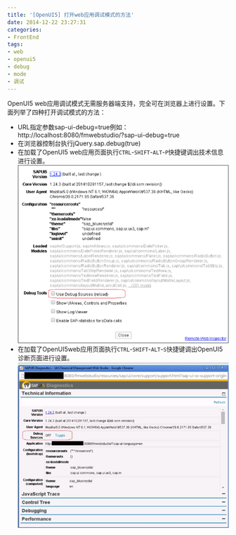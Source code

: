 ```yaml
---
title: '[OpenUI5] 打开web应用调试模式的方法'
date: 2014-12-22 23:27:31
categories: 
- FrontEnd
tags: 
- web
- openui5
- debug
- mode
- 调试
---
```

OpenUI5 web应用调试模式无需服务器端支持，完全可在浏览器上进行设置。下面列举了四种打开调试模式的方法：
- URL指定参数sap-ui-debug=true例如：http://localhost:8080/fmwebstudio/?sap-ui-debug=true
- 在浏览器控制台执行jQuery.sap.debug(true)
- 在加载了OpenUI5 web应用页面执行`CTRL`-`SHIFT`-`ALT`-`P`快捷键调出技术信息进行设置。![OpenUI5技术信息](/images/2014/12/0026uWfMgy6OAGaonYm9a.png)
- 在加载了OpenUI5web应用页面执行`CTRL`-`SHIFT`-`ALT`-`S`快捷键调出OpenUI5诊断页面进行设置。![OpenUI5诊断页面](/images/2014/12/0026uWfMgy6OAHwqRvL55.jpg)